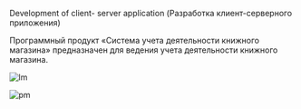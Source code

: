 Development of client- server application
(Разработка клиент-серверного приложения)

Программный продукт «Система учета деятельности книжного магазина» предназначен для ведения учета деятельности книжного магазина.


![lm](https://cloud.githubusercontent.com/assets/22240217/21758803/ed6351fc-d660-11e6-8899-c144f5e29099.jpg)


![pm](https://cloud.githubusercontent.com/assets/22240217/21758805/f1c25180-d660-11e6-9cab-08853b07caaa.jpg)
